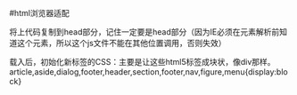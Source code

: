 #html浏览器适配

<!--[if lt IE9]> 
<script src="http://cdn.static.runoob.com/libs/html5shiv/3.7/html5shiv.min.js"></script>
<![endif]-->
将上代码复制到head部分，记住一定要是head部分（因为IE必须在元素解析前知道这个元素，所以这个js文件不能在其他位置调用，否则失效）

载入后，初始化新标签的CSS：主要是让这些html5标签成块状，像div那样。
article,aside,dialog,footer,header,section,footer,nav,figure,menu{display:block}
